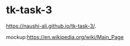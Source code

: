 # tk-task-3

 https://naushi-ali.github.io/tk-task-3/.
 
 mockup:https://en.wikipedia.org/wiki/Main_Page
